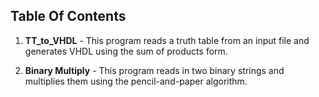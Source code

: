 Table Of Contents
--------

1. **TT_to_VHDL** - This program reads a truth table from an input file and generates VHDL using the sum of products form.

2. **Binary Multiply** - This program reads in two binary strings and multiplies them using the pencil-and-paper algorithm.
